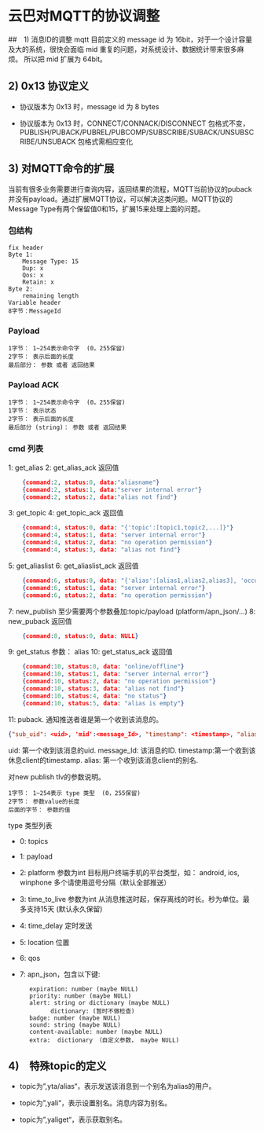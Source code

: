 # 云巴对MQTT的协议调整

##　1) 消息ID的调整
mqtt 目前定义的 message id 为 16bit，对于一个设计容量及大的系统，很快会面临 mid 重复的问题，对系统设计、数据统计带来很多麻烦。 所以把 mid 扩展为 64bit。

## 2) 0x13 协议定义

* 协议版本为 0x13 时，message id 为 8 bytes

* 协议版本为 0x13 时，CONNECT/CONNACK/DISCONNECT 包格式不变，PUBLISH/PUBACK/PUBREL/PUBCOMP/SUBSCRIBE/SUBACK/UNSUBSCRIBE/UNSUBACK 包格式需相应变化

## 3) 对MQTT命令的扩展

当前有很多业务需要进行查询内容，返回结果的流程，MQTT当前协议的puback并没有payload。通过扩展MQTT协议，可以解决这类问题。MQTT协议的Message Type有两个保留值0和15，扩展15来处理上面的问题。

### 包结构

```
fix header
Byte 1: 
    Message Type: 15
    Dup: x
    Qos: x
    Retain: x
Byte 2:
    remaining length
Variable header
8字节：MessageId
```

### Payload

```
1字节： 1~254表示命令字  (0，255保留)
2字节： 表示后面的长度
最后部分： 参数 或者 返回结果
```

### Payload ACK

```
1字节： 1~254表示命令字  (0，255保留)
1字节： 表示状态
2字节： 表示后面的长度
最后部分 (string)： 参数 或者 返回结果
```

### cmd 列表

1: get_alias
2: get_alias_ack
返回值

```json
    {command:2, status:0, data:"aliasname"}
    {command:2, status:1, data:"server internal error"}
    {command:2, status:2, data:"alias not find"}
```

3: get_topic
4: get_topic_ack
返回值

```json
    {command:4, status:0, data: "{'topic':[topic1,topic2,...]}"}
    {command:4, status:1, data: "server internal error"}
    {command:4, status:2, data: "no operation permission"}
    {command:4, status:3, data: "alias not find"}
```

5: get_aliaslist
6: get_aliaslist_ack
返回值

```json
    {command:6, status:0, data: "{'alias':[alias1,alias2,alias3], 'occupancy': alias_length}"}
    {command:6, status:1, data: "server internal error"}
    {command:6, status:2, data: "no operation permission"}
```

7: new_publish 至少需要两个参数叠加:topic/payload (platform/apn_json/...)
8: new_puback
返回值

```json
    {command:8, status:0, data: NULL}
```

9: get_status
参数： alias
10: get_status_ack
返回值

```json
    {command:10, status:0, data: "online/offline"}
    {command:10, status:1, data: "server internal error"}
    {command:10, status:2, data: "no operation permission"}
    {command:10, status:3, data: "alias not find"}
    {command:10, status:4, data: "no status"}
    {command:10, status:5, data: "alias is empty"}
```

11: puback. 通知推送者谁是第一个收到该消息的。

```json
{"sub_uid": <uid>, 'mid':<message_Id>, "timestamp": <timestamp>, "alias":<aliasName>}
```

uid: 第一个收到该消息的uid.
message_Id: 该消息的ID.
timestamp:第一个收到该休息client的timestamp.
alias: 第一个收到该消息client的别名.

对new publish tlv的参数说明。

```
1字节： 1~254表示 type 类型  (0，255保留)
2字节： 参数value的长度
后面的字节： 参数的值
```

type 类型列表

* 0: topics

* 1: payload

* 2: platform 参数为int 目标用户终端手机的平台类型，如： android, ios, winphone 多个请使用逗号分隔（默认全部推送）

* 3: time_to_live 参数为int 从消息推送时起，保存离线的时长。秒为单位。最多支持15天 (默认永久保留)

* 4: time_delay 定时发送

* 5: location 位置

* 6: qos

* 7: apn_json，包含以下键:

```
      expiration: number (maybe NULL)
      priority: number (maybe NULL)
      alert: string or dictionary (maybe NULL) 
            dictionary: (暂时不做检查)  
      badge: number (maybe NULL)
      sound: string (maybe NULL)
      content-available: number (maybe NULL)
      extra:  dictionary （自定义参数， maybe NULL)
```

## 4)　特殊topic的定义

* topic为”,yta/alias“，表示发送该消息到一个别名为alias的用户。

* topic为”,yali“，表示设置别名。消息内容为别名。

* topic为”,yaliget“，表示获取别名。

